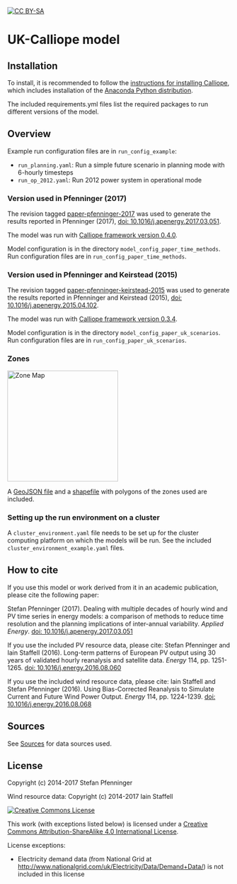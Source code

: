 [![CC BY-SA](https://img.shields.io/badge/license-CC%20BY--SA-green.svg)](#license)

# UK-Calliope model

## Installation

To install, it is recommended to follow the [instructions for installing Calliope](http://docs.callio.pe/en/stable/user/installation.html), which includes installation of the [Anaconda Python distribution](https://www.continuum.io/downloads).

The included requirements.yml files list the required packages to run different versions of the model.

## Overview

Example run configuration files are in `run_config_example`:

* `run_planning.yaml`: Run a simple future scenario in planning mode with 6-hourly timesteps
* `run_op_2012.yaml`: Run 2012 power system in operational mode

### Version used in Pfenninger (2017)

The revision tagged [paper-pfenninger-2017](https://github.com/sjpfenninger/uk-calliope/tree/paper-pfenninger-2017) was used to generate the results reported in Pfenninger (2017), [doi: 10.1016/j.apenergy.2017.03.051](http://dx.doi.org/10.1016/j.apenergy.2017.03.051).

The model was run with [Calliope framework version 0.4.0](https://github.com/calliope-project/calliope/tree/v0.4.0).

Model configuration is in the directory `model_config_paper_time_methods`. Run configuration files are in `run_config_paper_time_methods`. 

### Version used in Pfenninger and Keirstead (2015)

The revision tagged [paper-pfenninger-keirstead-2015](https://github.com/sjpfenninger/uk-calliope/tree/paper-pfenninger-keirstead-2015) was used to generate the results reported in Pfenninger and Keirstead (2015), [doi: 10.1016/j.apenergy.2015.04.102](http://dx.doi.org/10.1016/j.apenergy.2015.04.102).

The model was run with [Calliope framework version 0.3.4](https://github.com/calliope-project/calliope/tree/v0.3.4).

Model configuration is in the directory `model_config_paper_uk_scenarios`. Run configuration files are in `run_config_paper_uk_scenarios`. 

### Zones

<img src="zones.png" alt="Zone Map" width="250px">

A [GeoJSON file](zones.geojson) and a [shapefile](zones.zip) with polygons of the zones used are included.

### Setting up the run environment on a cluster

A `cluster_environment.yaml` file needs to be set up for the cluster computing platform on which the models will be run. See the included `cluster_environment_example.yaml` files.

## How to cite

If you use this model or work derived from it in an academic publication, please cite the following paper:

Stefan Pfenninger (2017). Dealing with multiple decades of hourly wind and PV time series in energy models: a comparison of methods to reduce time resolution and the planning implications of inter-annual variability. _Applied Energy_. [doi: 10.1016/j.apenergy.2017.03.051](https://dx.doi.org/10.1016/j.apenergy.2017.03.051)

If you use the included PV resource data, please cite: Stefan Pfenninger and Iain Staffell (2016). Long-term patterns of European PV output using 30 years of validated hourly reanalysis and satellite data. _Energy_ 114, pp. 1251-1265. [doi: 10.1016/j.energy.2016.08.060](https://dx.doi.org/10.1016/j.energy.2016.08.060)

If you use the included wind resource data, please cite: Iain Staffell and Stefan Pfenninger (2016). Using Bias-Corrected Reanalysis to Simulate Current and Future Wind Power Output. _Energy_ 114, pp. 1224-1239. [doi: 10.1016/j.energy.2016.08.068](https://dx.doi.org/10.1016/j.energy.2016.08.068)

## Sources

See [Sources](SOURCES.md) for data sources used.

## License

Copyright (c) 2014-2017 Stefan Pfenninger

Wind resource data: Copyright (c) 2014-2017 Iain Staffell

[![Creative Commons License](https://i.creativecommons.org/l/by-sa/4.0/88x31.png)](https://creativecommons.org/licenses/by-sa/4.0/)

This work (with exceptions listed below) is licensed under a [Creative Commons Attribution-ShareAlike 4.0 International License](http://creativecommons.org/licenses/by-sa/4.0/).

License exceptions:

* Electricity demand data (from National Grid at http://www.nationalgrid.com/uk/Electricity/Data/Demand+Data/) is not included in this license
